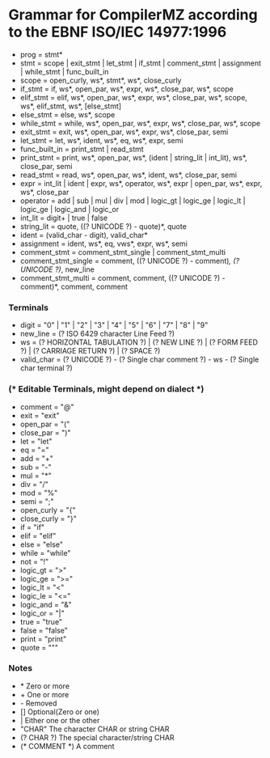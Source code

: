 # Grammar for CompilerMZ according to the EBNF ISO/IEC 14977:1996

- prog = stmt*
- stmt = scope | exit_stmt | let_stmt | if_stmt | comment_stmt | assignment | while_stmt | func_built_in
- scope = open_curly, ws*, stmt*, ws*, close_curly
- if_stmt = if, ws*, open_par, ws*, expr, ws*, close_par, ws*, scope
- elif_stmt = elif, ws*, open_par, ws*, expr, ws*, close_par, ws*, scope, ws*, elif_stmt, ws*, [else_stmt]
- else_stmt = else, ws*, scope
- while_stmt = while, ws*, open_par, ws*, expr, ws*, close_par, ws*, scope
- exit_stmt = exit, ws*, open_par, ws*, expr, ws*, close_par, semi
- let_stmt = let, ws*, ident, ws*, eq, ws*, expr, semi
- func_built_in = print_stmt | read_stmt
- print_stmt = print, ws*, open_par, ws*, (ident | string_lit | int_lit), ws*, close_par, semi
- read_stmt = read, ws*, open_par, ws*, ident, ws*, close_par, semi
- expr = int_lit | ident | expr, ws*, operator, ws*, expr | open_par, ws*, expr, ws*, close_par
- operator = add | sub | mul | div | mod | logic_gt | logic_ge | logic_lt | logic_ge | logic_and | logic_or
- int_lit = digit+ | true | false
- string_lit = quote, ((? UNICODE ?) - quote)*, quote
- ident = (valid_char - digit), valid_char*
- assignment = ident, ws*, eq, vws*, expr, ws*, semi
- comment_stmt = comment_stmt_single | comment_stmt_multi
- comment_stmt_single = comment, ((? UNICODE ?) - comment)*,  (? UNICODE ?)*, new_line
- comment_stmt_multi = comment, comment, ((? UNICODE ?) - comment)*, comment, comment

### Terminals

- digit = "0" | "1" | "2" | "3" | "4" | "5" | "6" | "7" | "8" | "9"
- new_line = (? ISO 6429 character Line Feed ?)
- ws = (? HORIZONTAL TABULATION ?) | (? NEW LINE ?) | (? FORM FEED ?) | (? CARRIAGE RETURN ?) | (? SPACE ?)
- valid_char = (? UNICODE ?) - (? Single char comment ?) - ws - (? Single char terminal ?)

### (* Editable Terminals, might depend on dialect *)

- comment = "@"
- exit = "exit"
- open_par = "("
- close_par = ")"
- let = "let"
- eq = "="
- add = "+"
- sub = "-"
- mul = "*"
- div = "/"
- mod = "%"
- semi = ";"
- open_curly = "{"
- close_curly = "}"
- if = "if"
- elif = "elif"
- else = "else"
- while = "while"
- not = "!"
- logic_gt = ">"
- logic_ge = ">="
- logic_lt = "<"
- logic_le = "<="
- logic_and = "&"
- logic_or = "|"
- true = "true"
- false = "false"
- print = "print"
- quote = "\""

### Notes

- \* Zero or more
- \+ One or more
- \- Removed
- [] Optional(Zero or one)
- | Either one or the other
- "CHAR" The character CHAR or string CHAR
- (? CHAR ?) The special character/string CHAR
- (* COMMENT *) A comment

